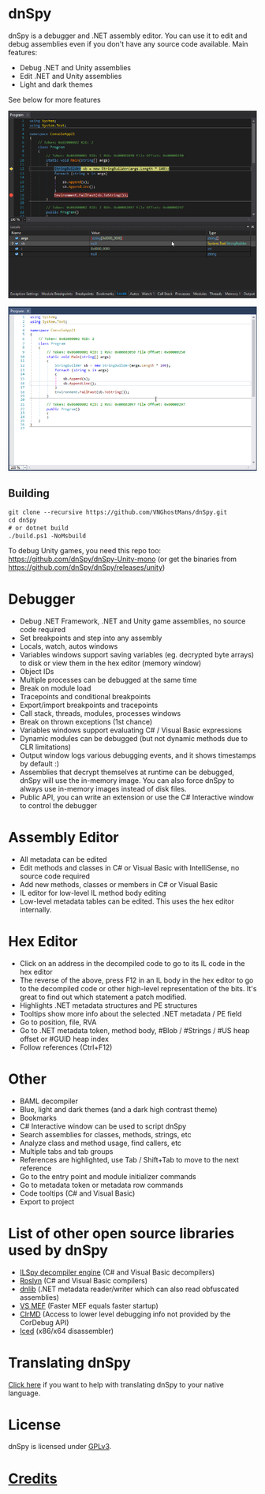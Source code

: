 # dnSpy

dnSpy is a debugger and .NET assembly editor. You can use it to edit and debug assemblies even if you don't have any source code available. Main features:

- Debug .NET and Unity assemblies
- Edit .NET and Unity assemblies
- Light and dark themes

See below for more features

![debug-animated](images/debug-animated.gif)

![edit-code-animated](images/edit-code-animated.gif)

## Building

```PS
git clone --recursive https://github.com/VNGhostMans/dnSpy.git
cd dnSpy
# or dotnet build
./build.ps1 -NoMsbuild
```

To debug Unity games, you need this repo too: https://github.com/dnSpy/dnSpy-Unity-mono (or get the binaries from https://github.com/dnSpy/dnSpy/releases/unity)

# Debugger

- Debug .NET Framework, .NET and Unity game assemblies, no source code required
- Set breakpoints and step into any assembly
- Locals, watch, autos windows
- Variables windows support saving variables (eg. decrypted byte arrays) to disk or view them in the hex editor (memory window)
- Object IDs
- Multiple processes can be debugged at the same time
- Break on module load
- Tracepoints and conditional breakpoints
- Export/import breakpoints and tracepoints
- Call stack, threads, modules, processes windows
- Break on thrown exceptions (1st chance)
- Variables windows support evaluating C# / Visual Basic expressions
- Dynamic modules can be debugged (but not dynamic methods due to CLR limitations)
- Output window logs various debugging events, and it shows timestamps by default :)
- Assemblies that decrypt themselves at runtime can be debugged, dnSpy will use the in-memory image. You can also force dnSpy to always use in-memory images instead of disk files.
- Public API, you can write an extension or use the C# Interactive window to control the debugger

# Assembly Editor

- All metadata can be edited
- Edit methods and classes in C# or Visual Basic with IntelliSense, no source code required
- Add new methods, classes or members in C# or Visual Basic
- IL editor for low-level IL method body editing
- Low-level metadata tables can be edited. This uses the hex editor internally.

# Hex Editor

- Click on an address in the decompiled code to go to its IL code in the hex editor
- The reverse of the above, press F12 in an IL body in the hex editor to go to the decompiled code or other high-level representation of the bits. It's great to find out which statement a patch modified.
- Highlights .NET metadata structures and PE structures
- Tooltips show more info about the selected .NET metadata / PE field
- Go to position, file, RVA
- Go to .NET metadata token, method body, #Blob / #Strings / #US heap offset or #GUID heap index
- Follow references (Ctrl+F12)

# Other

- BAML decompiler
- Blue, light and dark themes (and a dark high contrast theme)
- Bookmarks
- C# Interactive window can be used to script dnSpy
- Search assemblies for classes, methods, strings, etc
- Analyze class and method usage, find callers, etc
- Multiple tabs and tab groups
- References are highlighted, use Tab / Shift+Tab to move to the next reference
- Go to the entry point and module initializer commands
- Go to metadata token or metadata row commands
- Code tooltips (C# and Visual Basic)
- Export to project

# List of other open source libraries used by dnSpy

- [ILSpy decompiler engine](https://github.com/icsharpcode/ILSpy) (C# and Visual Basic decompilers)
- [Roslyn](https://github.com/dotnet/roslyn) (C# and Visual Basic compilers)
- [dnlib](https://github.com/0xd4d/dnlib) (.NET metadata reader/writer which can also read obfuscated assemblies)
- [VS MEF](https://github.com/microsoft/vs-mef) (Faster MEF equals faster startup)
- [ClrMD](https://github.com/microsoft/clrmd) (Access to lower level debugging info not provided by the CorDebug API)
- [Iced](https://github.com/0xd4d/iced) (x86/x64 disassembler)

# Translating dnSpy

[Click here](https://crowdin.com/project/dnspy) if you want to help with translating dnSpy to your native language.

# License

dnSpy is licensed under [GPLv3](dnSpy/dnSpy/LicenseInfo/GPLv3.txt).

# [Credits](dnSpy/dnSpy/LicenseInfo/CREDITS.txt)

